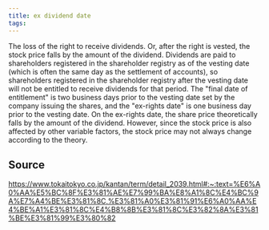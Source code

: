 ```yaml
---
title: ex dividend date
tags: 
---
```


The loss of the right to receive dividends. Or, after the right is vested, the stock price falls by the amount of the dividend. Dividends are paid to shareholders registered in the shareholder registry as of the vesting date (which is often the same day as the settlement of accounts), so shareholders registered in the shareholder registry after the vesting date will not be entitled to receive dividends for that period. The "final date of entitlement" is two business days prior to the vesting date set by the company issuing the shares, and the "ex-rights date" is one business day prior to the vesting date. On the ex-rights date, the share price theoretically falls by the amount of the dividend. However, since the stock price is also affected by other variable factors, the stock price may not always change according to the theory.

## Source
https://www.tokaitokyo.co.jp/kantan/term/detail_2039.html#:~:text=%E6%A0%AA%E5%BC%8F%E3%81%AE%E7%99%BA%E8%A1%8C%E4%BC%9A%E7%A4%BE%E3%81%8C,%E3%81%A0%E3%81%91%E6%A0%AA%E4%BE%A1%E3%81%8C%E4%B8%8B%E3%81%8C%E3%82%8A%E3%81%BE%E3%81%99%E3%80%82